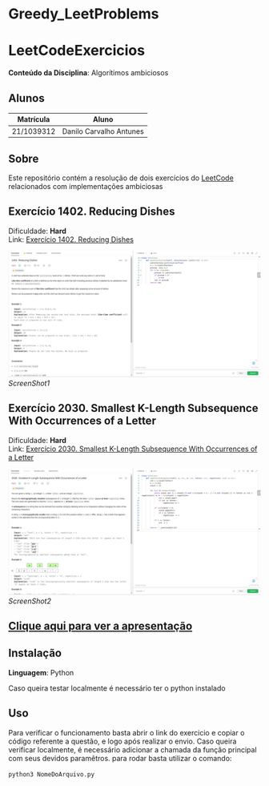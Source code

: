 # Greedy_LeetProblems

# LeetCodeExercicios

**Conteúdo da Disciplina**: Algorítimos ambiciosos<br>

## Alunos
|Matrícula | Aluno |
| -- | -- |
| 21/1039312| Danilo Carvalho Antunes |

## Sobre 
Este repositório contém a resolução de dois exercícios do [LeetCode](https://leetcode.com/) relacionados com implementações ambiciosas 

## Exercício 1402. Reducing Dishes

Dificuldade: **Hard <br>**
Link: [Exercício 1402. Reducing Dishes](https://leetcode.com/problems/reducing-dishes/)

![ScreenShot](imgs/Screenshot1.jpeg)_ScreenShot1_

## Exercício 2030. Smallest K-Length Subsequence With Occurrences of a Letter

Dificuldade: **Hard <br>**
Link: [Exercício 2030. Smallest K-Length Subsequence With Occurrences of a Letter](https://leetcode.com/problems/smallest-k-length-subsequence-with-occurrences-of-a-letter/)

![ScreenShot](imgs/Screenshot2.jpeg)_ScreenShot2_

## [Clique aqui para ver a apresentação]("link")

## Instalação 
**Linguagem**: Python<br>

Caso queira testar localmente é necessário ter o python instalado
## Uso 
Para verificar o funcionamento basta abrir o link do exercicio e copiar o código referente a questão, e logo após realizar o envio. Caso queira verificar localmente, é necessário adicionar a chamada da função principal com seus devidos paramêtros. para rodar basta utilizar o comando:

`python3 NomeDoArquivo.py`